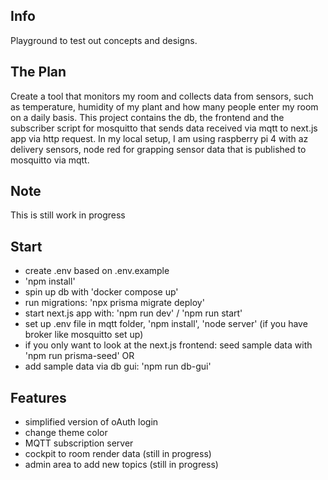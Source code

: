 ## Info
Playground to test out concepts and designs.

## The Plan
Create a tool that monitors my room and collects data from sensors, such as temperature, humidity of my plant and how many people enter my room on a daily basis.
This project contains the db, the frontend and the subscriber script for mosquitto that sends data received via mqtt to next.js app via http request. 
In my local setup, I am using raspberry pi 4 with az delivery sensors, node red for grapping sensor data that is published to mosquitto via mqtt. 

## Note
This is still work in progress

## Start
- create .env based on .env.example
- 'npm install'
- spin up db with 'docker compose up'
- run migrations: 'npx prisma migrate deploy'
- start next.js app with: 'npm run dev' / 'npm run start'
- set up .env file in mqtt folder, 'npm install', 'node server' (if you have broker like mosquitto set up)
- if you only want to look at the next.js frontend: seed sample data with 'npm run prisma-seed' OR
- add sample data via db gui: 'npm run db-gui'

## Features
- simplified version of oAuth login
- change theme color
- MQTT subscription server
- cockpit to room render data (still in progress)
- admin area to add new topics (still in progress)

